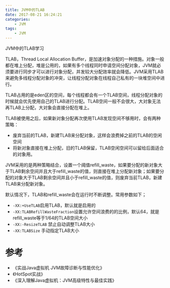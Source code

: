 ```yaml
---
title: JVM中的TLAB
date: 2017-08-21 16:24:21
categories: 
	- JVM
tags:
	- JVM
---
```


JVM中的TLAB学习

<!--more-->

TLAB，Thread Local Allocation Buffer，是加速对象分配的一种措施。对象一般都在堆上分配，堆是公用的，如果有多个线程同时申请空间分配对象，JVM就必须要进行同步才可以进行对象分配，并发较大分配效率就会降低。JVM采用TLAB来避免多线程分配对象的冲突，让线程分配对象在线程自己私有的一块堆空间中进行。

TLAB占用的是eden区的空间，每个线程都会有一个TLAB空间，线程分配对象的时候就会优先使用自己的TLAB进行分配。TLAB空间一般不会很大，大对象无法再TLAB上分配，大对象会直接分配在堆上。

TLAB被使用之后，如果新对象分配再次使用TLAB发现空间不够用时，会有两种策略：

- 废弃当前的TLAB，新建TLAB来分配对象，这样会浪费掉之前的TLAB的空闲空间
- 将新对象直接在堆上分配，旧的TLAB保留，TLAB空闲空间可以留给后面适合的对象用。

JVM采用的是两种策略结合，设置一个阈值refill_waste，如果要分配的新对象大于TLAB剩余空间并且大于refill_waste的值，则直接在堆上分配新对象；如果要分配的对象大于TLAB剩余空间并且小于refill_waste的值，则废弃当前TLAB，新建TLAB来分配新对象。

默认情况下，TLAB和refill_waste会在运行时不断调整。常用参数如下；

- `-XX:+UseTLAB`启用TLAB，默认就是启用的
- `-XX:TLABRefillWasteFraction`设置允许空间浪费的的比例，默认64，就是refill_waste等于1/64的TLAB空间大小
- `-XX:-ResizeTLAB` 禁止自动调整TLAB大小
- `-XX:TLABSize` 手动指定TLAB大小



# 参考

- 《实战Java虚拟机 JVM故障诊断与性能优化》
- 《HotSpot实战》
- 《深入理解Java虚拟机：JVM高级特性与最佳实践》